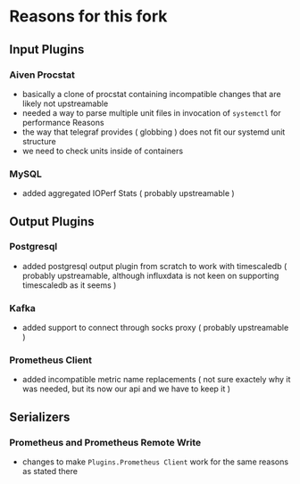 # Reasons for this fork

## Input Plugins

### Aiven Procstat

* basically a clone of procstat containing incompatible changes that are likely not upstreamable
* needed a way to parse multiple unit files in invocation of `systemctl` for performance Reasons
* the way that telegraf provides ( globbing ) does not fit our systemd unit structure
* we need to check units inside of containers

### MySQL

* added aggregated IOPerf Stats ( probably upstreamable )

## Output Plugins

### Postgresql

* added postgresql output plugin from scratch to work with timescaledb ( probably upstreamable, although influxdata is not keen on supporting timescaledb as it seems )


### Kafka

* added support to connect through socks proxy ( probably upstreamable )


### Prometheus Client

* added incompatible metric name replacements ( not sure exactely why it was needed, but its now our api and we have to keep it )

## Serializers

### Prometheus and Prometheus Remote Write

* changes to make `Plugins.Prometheus Client` work for the same reasons as stated there
